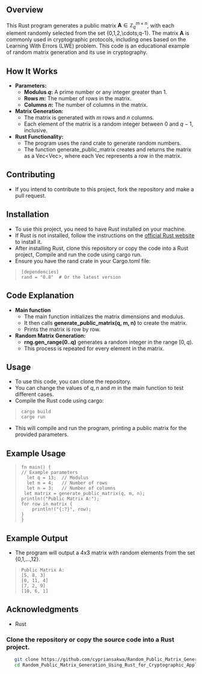 ## Overview
This Rust program generates a public matrix $\boldsymbol{A}\in\mathbb{Z}_q^{m\times n}$, with each element randomly selected from the set {0,1,2,\cdots,q-1}. The matrix $\boldsymbol{A}$ is commonly used in cryptographic protocols, including ones based on the Learning With Errors (LWE) problem. This code is an educational example of random matrix generation and its use in cryptography.
## How It Works
- **Parameters:**
   - **Modulus $q$:** A prime number or any integer greater than $1$.
   - **Rows $m$:** The number of rows in the matrix.
   - **Columns $n$:** The number of columns in the matrix.
- **Matrix Generation:**
   - The matrix is generated with $m$ rows and $n$ columns.
   - Each element of the matrix is a random integer between $0$ and $q-1$, inclusive.
- **Rust Functionality:**
   - The program uses the rand crate to generate random numbers.
   - The function generate_public_matrix creates and returns the matrix as a Vec<Vec<u64>>, where each Vec<u64> represents a row in the matrix.
## Contributing
  - If you intend to contribute to this project, fork the repository and make a pull request.

  ## Installation

- To use this project, you need to have Rust installed on your machine.
- If Rust is not installed, follow the instructions on the [official Rust website](https://www.rust-lang.org/tools/install) to install it.
- After installing Rust, clone this repository or copy the code into a Rust project, Compile and run the code using cargo run.
- Ensure you have the rand crate in your Cargo.toml file:
 >```
 > [dependencies]
 >rand = "0.8"  # Or the latest version
## Code Explanation
- **Main function**
   - The main function initializes the matrix dimensions and modulus.
   - It then calls **generate_public_matrix(q, m, n)** to create the matrix.
   - Prints the matrix is row by row.
- **Random Matrix Generation:**
   - **rng.gen_range(0..q)** generates a random integer in the range $[0, q)$.
   - This process is repeated for every element in the matrix.
## Usage
- To use this code, you can clone the repository.
- You can change the values of $q,n$ and $m$ in the main function to test different cases.
- Compile the Rust code using cargo:
>```
>cargo build
>cargo run
- This will compile and run the program, printing a public matrix for the provided parameters.
## Example Usage
>```
> fn main() {
> // Example parameters
>   let q = 13;  // Modulus
>   let m = 4;   // Number of rows
>   let n = 3;   // Number of columns
>  let matrix = generate_public_matrix(q, m, n);
> println!("Public Matrix A:");
>for row in matrix {
>     println!("{:?}", row);
> }
>}

## Example Output
- The program will output a 4x3 matrix with random elements from the set {0,1,…,12}.
>```
>Public Matrix A:
>[5, 8, 3]
>[0, 11, 4]
>[7, 2, 9]
>[10, 6, 1]

 
## Acknowledgments
- Rust
### Clone the repository or copy the source code into a Rust project.
```bash
   git clone https://github.com/cypriansakwa/Random_Public_Matrix_Generation_Using_Rust_for_Cryptographic_Applications.git
   cd Random_Public_Matrix_Generation_Using_Rust_for_Cryptographic_Applications
